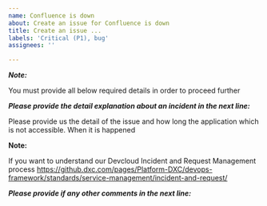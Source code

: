 ```yaml
---
name: Confluence is down
about: Create an issue for Confluence is down
title: Create an issue ...
labels: 'Critical (P1), bug'
assignees: ''

---
```


***Note:***

You must provide all below required details in order to proceed further



***Please provide the detail explanation about an incident in the next line:***

Please provide us the detail of the issue and how long the application which is not accessible. When it is happened




**Note:** 

If you want to understand our Devcloud Incident and Request Management process https://github.dxc.com/pages/Platform-DXC/devops-framework/standards/service-management/incident-and-request/


***Please provide if any other comments in the next line:***
